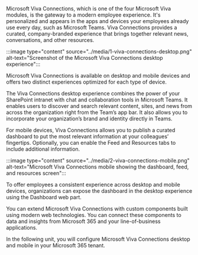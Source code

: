 Microsoft Viva Connections, which is one of the four Microsoft Viva modules, is the gateway to a modern employee experience. It's personalized and appears in the apps and devices your employees already use every day, such as Microsoft Teams. Viva Connections provides a curated, company-branded experience that brings together relevant news, conversations, and other resources.

:::image type="content" source="../media/1-viva-connections-desktop.png" alt-text="Screenshot of the Microsoft Viva Connections desktop experience":::

Microsoft Viva Connections is available on desktop and mobile devices and offers two distinct experiences optimized for each type of device.

The Viva Connections desktop experience combines the power of your SharePoint intranet with chat and collaboration tools in Microsoft Teams. It enables users to discover and search relevant content, sites, and news from across the organization right from the Team’s app bar. It also allows you to incorporate your organization’s brand and identity directly in Teams.

For mobile devices, Viva Connections allows you to publish a curated dashboard to put the most relevant information at your colleagues’ fingertips. Optionally, you can enable the Feed and Resources tabs to include additional information.

:::image type="content" source="../media/2-viva-connections-mobile.png" alt-text="Microsoft Viva Connections mobile showing the dashboard, feed, and resources screen":::

To offer employees a consistent experience across desktop and mobile devices, organizations can expose the dashboard in the desktop experience using the Dashboard web part.

You can extend Microsoft Viva Connections with custom components built using modern web technologies. You can connect these components to data and insights from Microsoft 365 and your line-of-business applications.

In the following unit, you will configure Microsoft Viva Connections desktop and mobile in your Microsoft 365 tenant.
